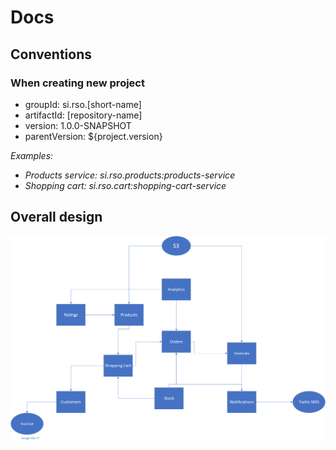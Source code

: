 # Docs

## Conventions

### When creating new project
* groupId: si.rso.[short-name]
* artifactId: [repository-name]
* version: 1.0.0-SNAPSHOT
* parentVersion: ${project.version}

_Examples:_
* _Products service: si.rso.products:products-service_
* _Shopping cart: si.rso.cart:shopping-cart-service_

## Overall design

![design](./images/design.png)
